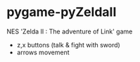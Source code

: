 pygame-pyZeldaII
================

NES 'Zelda II : The adventure of Link' game

- z,x buttons (talk & fight with sword)
- arrows movement
